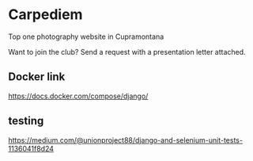 # Carpediem 

Top one photography website in Cupramontana

Want to join the club? Send a request with a presentation letter attached.

## Docker link
https://docs.docker.com/compose/django/

## testing 
https://medium.com/@unionproject88/django-and-selenium-unit-tests-1136041f8d24